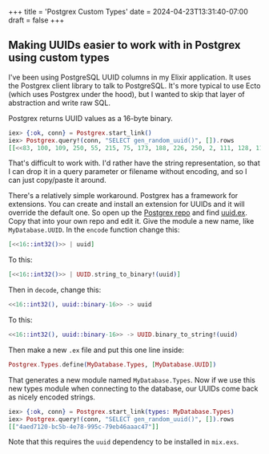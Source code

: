 +++
title = 'Postgrex Custom Types'
date = 2024-04-23T13:31:40-07:00
draft = false
+++
## Making UUIDs easier to work with in Postgrex using custom types

I've been using PostgreSQL UUID columns in my Elixir application. It uses the
Postgrex client library to talk to PostgreSQL. It's more typical to use Ecto
(which uses Postgrex under the hood), but I wanted to skip that layer of
abstraction and write raw SQL.

Postgrex returns UUID values as a 16-byte binary.

```elixir
iex> {:ok, conn} = Postgrex.start_link()
iex> Postgrex.query!(conn, "SELECT gen_random_uuid()", []).rows
[[<<83, 100, 109, 250, 55, 215, 75, 173, 188, 226, 250, 2, 111, 128, 117, 42>>]]
```

That's difficult to work with. I'd rather have the string representation, so
that I can drop it in a query parameter or filename without encoding, and so
I can just copy/paste it around.

There's a relatively simple workaround. Postgrex has a framework for
extensions. You can create and install an extension for UUIDs and it will
override the default one. So open up the [Postgrex repo] and find
[uuid.ex]. Copy that into your own repo and edit it. Give the module a new
name, like `MyDatabase.UUID`. In the `encode` function change this:

```elixir
[<<16::int32()>> | uuid]
```

To this:
```elixir
[<<16::int32()>> | UUID.string_to_binary!(uuid)]
```

Then in `decode`, change this:

```elixir
<<16::int32(), uuid::binary-16>> -> uuid
```

To this:

```elixir
<<16::int32(), uuid::binary-16>> -> UUID.binary_to_string!(uuid)
```

Then make a new `.ex` file and put this one line inside:

```elixir
Postgrex.Types.define(MyDatabase.Types, [MyDatabase.UUID])
```

That generates a new module named `MyDatabase.Types`. Now if we use this new
types module when connecting to the database, our UUIDs come back as nicely
encoded strings.

```elixir
iex> {:ok, conn} = Postgrex.start_link(types: MyDatabase.Types)
iex> Postgrex.query!(conn, "SELECT gen_random_uuid()", []).rows
[["4aed7120-bc5b-4e78-995c-79eb46aaac47"]]
```

Note that this requires the `uuid` dependency to be installed in `mix.exs`.

[Postgrex repo]: https://github.com/elixir-ecto/postgrex
[uuid.ex]: https://github.com/elixir-ecto/postgrex/blob/master/lib/postgrex/extensions/uuid.ex
